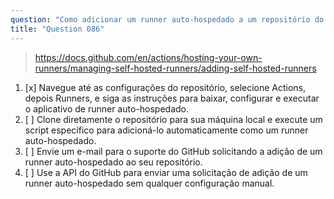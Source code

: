 ```yaml
---
question: "Como adicionar um runner auto-hospedado a um repositório do GitHub?"
title: "Question 086"
---
```


> https://docs.github.com/en/actions/hosting-your-own-runners/managing-self-hosted-runners/adding-self-hosted-runners
1. [x] Navegue até as configurações do repositório, selecione Actions, depois Runners, e siga as instruções para baixar, configurar e executar o aplicativo de runner auto-hospedado.
1. [ ] Clone diretamente o repositório para sua máquina local e execute um script específico para adicioná-lo automaticamente como um runner auto-hospedado.
1. [ ] Envie um e-mail para o suporte do GitHub solicitando a adição de um runner auto-hospedado ao seu repositório.
1. [ ] Use a API do GitHub para enviar uma solicitação de adição de um runner auto-hospedado sem qualquer configuração manual.
